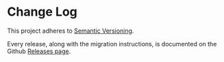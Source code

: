 # Change Log

This project adheres to [Semantic Versioning](http://semver.org/).  

Every release, along with the migration instructions, is documented on the Github [Releases page](https://github.com/SalesLoft/open-source-template/releases).